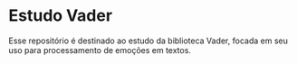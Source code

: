 # Estudo Vader

Esse repositório é destinado ao estudo da biblioteca Vader, focada em seu uso para processamento de emoções em textos.

